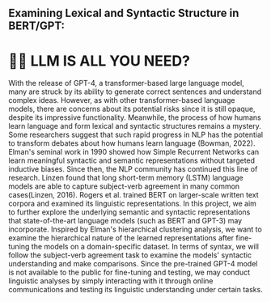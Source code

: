 ## Examining Lexical and Syntactic Structure in BERT/GPT: 

# 👩‍💻 LLM IS ALL YOU NEED? 

With the release of GPT-4, a transformer-based large language model, many are struck
by its ability to generate correct sentences and understand complex ideas. However, as
with other transformer-based language models, there are concerns about its potential
risks since it is still opaque, despite its impressive functionality.
Meanwhile, the process of how humans learn language and form lexical and syntactic
structures remains a mystery. Some researchers suggest that such rapid progress in
NLP has the potential to transform debates about how humans learn language
(Bowman, 2022).
Elman's seminal work in 1990 showed how Simple Recurrent Networks can learn
meaningful syntactic and semantic representations without targeted inductive biases.
Since then, the NLP community has continued this line of research. Linzen found that
long short-term memory (LSTM) language models are able to capture subject-verb
agreement in many common cases(Linzen, 2016). Rogers et al. trained BERT on
larger-scale written text corpora and examined its linguistic representations.
In this project, we aim to further explore the underlying semantic and syntactic
representations that state-of-the-art language models (such as BERT and GPT-3) may
incorporate. Inspired by Elman's hierarchical clustering analysis, we want to examine
the hierarchical nature of the learned representations after fine-tuning the models on a
domain-specific dataset. In terms of syntax, we will follow the subject-verb agreement
task to examine the models' syntactic understanding and make comparisons.
Since the pre-trained GPT-4 model is not available to the public for fine-tuning and
testing, we may conduct linguistic analyses by simply interacting with it through online
communications and testing its linguistic understanding under certain tasks.

